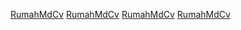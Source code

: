 [RumahMdCv](https://github.com/Rumahmade2/cvRumahmd/blob/main/src/assets/image.png)
[RumahMdCv](https://github.com/Rumahmade2/cvRumahmd/blob/main/src/assets/made.png)
[RumahMdCv](https://github.com/Rumahmade2/cvRumahmd/blob/main/src/assets/rmMADE.png)
[RumahMdCv](https://github.com/Rumahmade2/cvRumahmd/blob/main/src/assets/CVrumahMD.png)



